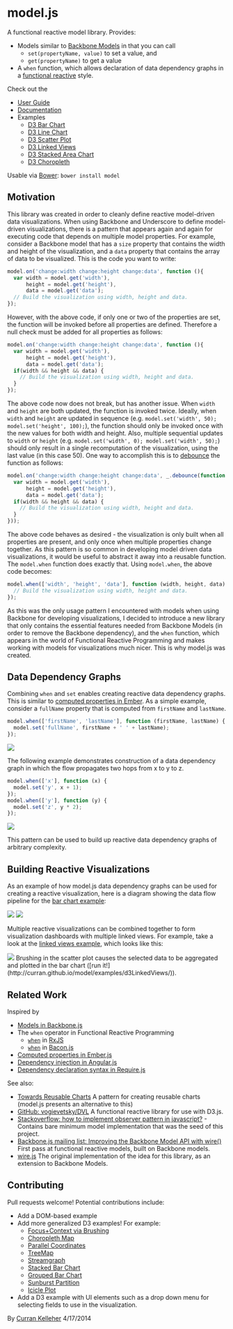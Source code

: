 model.js
========

A functional reactive model library. Provides:

 * Models similar to [Backbone Models](http://backbonejs.org/#Model) in that you can call
   * `set(propertyName, value)` to set a value, and
   * `get(propertyName)` to get a value
 * A `when` function, which allows declaration of data dependency graphs in a [functional reactive](http://stackoverflow.com/questions/1028250/what-is-functional-reactive-programming) style. 

Check out the

 * [User Guide](http://curran.github.io/model/docs/ModelSpec.html)
 * [Documentation](http://curran.github.io/model/docs/model.html)
 * Examples
   * [D3 Bar Chart](https://github.com/curran/model/tree/gh-pages/examples/d3BarChart)
   * [D3 Line Chart](https://github.com/curran/model/tree/gh-pages/examples/d3LineChart)
   * [D3 Scatter Plot](https://github.com/curran/model/tree/gh-pages/examples/d3ScatterPlot)
   * [D3 Linked Views](https://github.com/curran/model/tree/gh-pages/examples/d3LinkedViews)
   * [D3 Stacked Area Chart](https://github.com/curran/model/tree/gh-pages/examples/d3StackedArea)
   * [D3 Choropleth](https://github.com/curran/model/tree/gh-pages/examples/d3Choropleth)

Usable via [Bower](http://bower.io/): `bower install model`

## Motivation

This library was created in order to cleanly define reactive model-driven data visualizations. When using Backbone and Underscore to define model-driven visualizations, there is a pattern that appears again and again for executing code that depends on multiple model properties. For example, consider a Backbone model that has a `size` property that contains the width and height of the visualization, and a `data` property that contains the array of data to be visualized. This is the code you want to write:

```javascript
model.on('change:width change:height change:data', function (){
  var width = model.get('width'),
      height = model.get('height'),
      data = model.get('data');
  // Build the visualization using width, height and data.
});
```

However, with the above code, if only one or two of the properties are set, the function will be invoked before all properties are defined. Therefore a null check must be added for all properties as follows:

```javascript
model.on('change:width change:height change:data', function (){
  var width = model.get('width'),
      height = model.get('height'),
      data = model.get('data');
  if(width && height && data) {
    // Build the visualization using width, height and data.
  }
});
```

The above code now does not break, but has another issue. When `width` and `height` are both updated, the function is invoked twice. Ideally, when `width` and `height` are updated in sequence (e.g. `model.set('width', 50); model.set('height', 100);`), the function should only be invoked once with the new values for both width and height. Also, multiple sequential updates to `width` or `height` (e.g. `model.set('width', 0); model.set('width', 50);`) should only result in a single recomputation of the visualization, using the last value (in this case 50). One way to accomplish this is to [debounce](http://underscorejs.org/#debounce) the function as follows:

```javascript
model.on('change:width change:height change:data', _.debounce(function (){
  var width = model.get('width'),
      height = model.get('height'),
      data = model.get('data');
  if(width && height && data) {
    // Build the visualization using width, height and data.
  }
}));
```

The above code behaves as desired - the visualization is only built when all properties are present, and only once when multiple properties change together. As this pattern is so common in developing model driven data visualizations, it would be useful to abstract it away into a reusable function. The `model.when` function does exactly that. Using `model.when`, the above code becomes:

```javascript
model.when(['width', 'height', 'data'], function (width, height, data) {
  // Build the visualization using width, height and data.
});
```

As this was the only usage pattern I encountered with models when using Backbone for developing visualizations, I decided to introduce a new library that only contains the essential features needed from Backbone Models (in order to remove the Backbone dependency), and the `when` function, which appears in the world of Functional Reactive Programming and makes working with models for visualizations much nicer. This is why model.js was created.

## Data Dependency Graphs

Combining `when` and `set` enables creating reactive data dependency graphs. This is similar to [computed properties in Ember](http://emberjs.com/guides/object-model/computed-properties/). As a simple example, consider a `fullName` property that is computed from `firstName` and `lastName`.

```javascript
model.when(['firstName', 'lastName'], function (firstName, lastName) {
  model.set('fullName', firstName + ' ' + lastName);
});
```

<img src="http://curran.github.io/model/images/computedProperty.png">

The following example demonstrates construction of a data dependency graph in which the flow propagates two hops from x to y to z.
```javascript
model.when(['x'], function (x) {
  model.set('y', x + 1);
});
model.when(['y'], function (y) {
  model.set('z', y * 2);
});
```

<img src="http://curran.github.io/model/images/dependencyGraph.png">

This pattern can be used to build up reactive data dependency graphs of arbitrary complexity. 

## Building Reactive Visualizations

As an example of how model.js data dependency graphs can be used for creating a reactive visualization, here is a diagram showing the data flow pipeline for the [bar chart example](https://github.com/curran/model/tree/gh-pages/examples/d3BarChart):

<img src="http://curran.github.io/model/images/barChart.png">
<img src="http://curran.github.io/model/images/barChartFlow.png">

Multiple reactive visualizations can be combined together to form visualization dashboards with multiple linked views. For example, take a look at the [linked views example](https://github.com/curran/model/tree/gh-pages/examples/d3LinkedViews), which looks like this:

<img src="http://curran.github.io/model/images/linkedViews.png">
Brushing in the scatter plot causes the selected data to be aggregated and plotted in the bar chart ([run it!](http://curran.github.io/model/examples/d3LinkedViews/)).

## Related Work

Inspired by

  * [Models in Backbone.js](http://backbonejs.org/#Model)
  * The `when` operator in Functional Reactive Programming
    * [`when`](https://github.com/Reactive-Extensions/RxJS/blob/master/doc/api/core/observable.md#rxobservablewhenargs) in [RxJS](http://reactive-extensions.github.io/RxJS/)
    * [`when`](https://github.com/baconjs/bacon.js/tree/master#bacon-when) in [Bacon.js](https://github.com/baconjs/bacon.js/tree/master)
  * [Computed properties in Ember.js](http://emberjs.com/guides/object-model/computed-properties/)
  * [Dependency injection in Angular.js](http://docs.angularjs.org/guide/di)
  * [Dependency declaration syntax in Require.js](http://requirejs.org/docs/api.html#defdep)

See also:

 * [Towards Reusable Charts](http://bost.ocks.org/mike/chart/) A pattern for creating reusable charts (model.js presents an alternative to this)
 * [GitHub: vogievetsky/DVL](https://github.com/vogievetsky/DVL) A functional reactive library for use with D3.js.
 * [Stackoverflow: how to implement observer pattern in javascript?](http://stackoverflow.com/questions/12308246/how-to-implement-observer-pattern-in-javascript) - Contains bare minimum model implementation that was the seed of this project.
 * [Backbone.js mailing list: Improving the Backbone Model API with wire()](https://groups.google.com/forum/#!searchin/backbonejs/wire/backbonejs/CnFLHg-d0uk/lIJ8wYxSiTEJ) First pass at functional reactive models, built on Backbone models.
 * [wire.js](https://github.com/curran/phd/blob/dac07e2e8c38da7343645d7a07ec17a762120ea0/prototype/src/wire.js) The original implementation of the idea for this library, as an extension to Backbone Models.

## Contributing

Pull requests welcome! Potential contributions include:

 * Add a DOM-based example
 * Add more generalized D3 examples! For example:
   * [Focus+Context via Brushing](http://bl.ocks.org/mbostock/1667367)
   * [Choropleth Map](http://bl.ocks.org/mbostock/4060606)
   * [Parallel Coordinates](http://bl.ocks.org/jasondavies/1341281)
   * [TreeMap](http://bl.ocks.org/mbostock/4063582)
   * [Streamgraph](http://bl.ocks.org/mbostock/4060954)
   * [Stacked Bar Chart](http://bl.ocks.org/mbostock/3886208)
   * [Grouped Bar Chart](http://bl.ocks.org/mbostock/3887051)
   * [Sunburst Partition](http://bl.ocks.org/mbostock/4063423)
   * [Icicle Plot](http://mbostock.github.io/d3/talk/20111018/partition.html)
 * Add a D3 example with UI elements such as a drop down menu for selecting fields to use in the visualization.

By [Curran Kelleher](https://github.com/curran/portfolio) 4/17/2014
